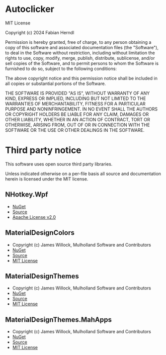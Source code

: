 # Autoclicker

MIT License

Copyright (c) 2024 Fabian Herndl

Permission is hereby granted, free of charge, to any person obtaining a copy
of this software and associated documentation files (the "Software"), to deal
in the Software without restriction, including without limitation the rights
to use, copy, modify, merge, publish, distribute, sublicense, and/or sell
copies of the Software, and to permit persons to whom the Software is
furnished to do so, subject to the following conditions:

The above copyright notice and this permission notice shall be included in all
copies or substantial portions of the Software.

THE SOFTWARE IS PROVIDED "AS IS", WITHOUT WARRANTY OF ANY KIND, EXPRESS OR
IMPLIED, INCLUDING BUT NOT LIMITED TO THE WARRANTIES OF MERCHANTABILITY,
FITNESS FOR A PARTICULAR PURPOSE AND NONINFRINGEMENT. IN NO EVENT SHALL THE
AUTHORS OR COPYRIGHT HOLDERS BE LIABLE FOR ANY CLAIM, DAMAGES OR OTHER
LIABILITY, WHETHER IN AN ACTION OF CONTRACT, TORT OR OTHERWISE, ARISING FROM,
OUT OF OR IN CONNECTION WITH THE SOFTWARE OR THE USE OR OTHER DEALINGS IN THE
SOFTWARE.


# Third party notice

This software uses open source third party libraries.

Unless indicated otherwise on a per-file basis all source and documentation herein is licensed under the MIT license.

## NHotkey.Wpf

- [NuGet](https://www.nuget.org/packages/NHotkey.Wpf)
- [Source](https://github.com/thomaslevesque/NHotkey)
- [Apache License v2.0](https://github.com/thomaslevesque/NHotkey/blob/master/LICENSE.md)

## MaterialDesignColors

- Copyright (c) James Willock, Mulholland Software and Contributors
- [NuGet](https://www.nuget.org/packages/MaterialDesignColors/)
- [Source](https://github.com/MaterialDesignInXAML/MaterialDesignInXamlToolkit)
- [MIT License](https://github.com/MaterialDesignInXAML/MaterialDesignInXamlToolkit/blob/master/LICENSE)

## MaterialDesignThemes

- Copyright (c) James Willock, Mulholland Software and Contributors
- [NuGet](https://www.nuget.org/packages/MaterialDesignThemes)
- [Source](https://github.com/MaterialDesignInXAML/MaterialDesignInXamlToolkit)
- [MIT License](https://github.com/MaterialDesignInXAML/MaterialDesignInXamlToolkit/blob/master/LICENSE)

## MaterialDesignThemes.MahApps

- Copyright (c) James Willock, Mulholland Software and Contributors
- [NuGet](https://www.nuget.org/packages/MaterialDesignThemes.MahApps)
- [Source](https://github.com/MaterialDesignInXAML/MaterialDesignInXamlToolkit)
- [MIT License](https://github.com/MaterialDesignInXAML/MaterialDesignInXamlToolkit/blob/master/LICENSE)

